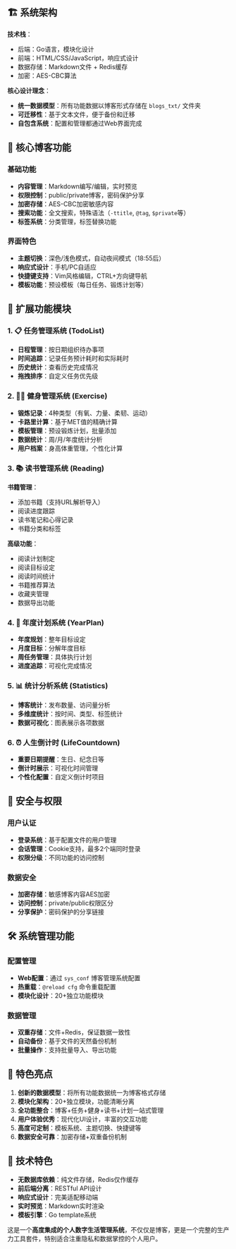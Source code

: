 ## 🏗️ 系统架构

**技术栈**：
- 后端：Go语言，模块化设计 
- 前端：HTML/CSS/JavaScript，响应式设计
- 数据存储：Markdown文件 + Redis缓存
- 加密：AES-CBC算法

**核心设计理念**：
- **统一数据模型**：所有功能数据以博客形式存储在 `blogs_txt/` 文件夹
- **可迁移性**：基于文本文件，便于备份和迁移
- **自包含系统**：配置和管理都通过Web界面完成

## 📝 核心博客功能

### 基础功能
- **内容管理**：Markdown编写/编辑，实时预览
- **权限控制**：public/private博客，密码保护分享
- **加密存储**：AES-CBC加密敏感内容
- **搜索功能**：全文搜索，特殊语法（`-ttitle`, `@tag`, `$private`等）
- **标签系统**：分类管理，标签替换功能

### 界面特色
- **主题切换**：深色/浅色模式，自动夜间模式（18:55后）
- **响应式设计**：手机/PC自适应
- **快捷键支持**：Vim风格编辑，CTRL+方向键导航
- **模板功能**：预设模板（每日任务、锻炼计划等）

## 🎯 扩展功能模块

### 1. 📋 任务管理系统 (TodoList)
- **日程管理**：按日期组织待办事项
- **时间追踪**：记录任务预计耗时和实际耗时
- **历史统计**：查看历史完成情况
- **拖拽排序**：自定义任务优先级

### 2. 🏃‍♂️ 健身管理系统 (Exercise)
- **锻炼记录**：4种类型（有氧、力量、柔韧、运动）
- **卡路里计算**：基于MET值的精确计算
- **模板管理**：预设锻炼计划，批量添加
- **数据统计**：周/月/年度统计分析
- **用户档案**：身高体重管理，个性化计算

### 3. 📚 读书管理系统 (Reading)
**书籍管理**：
- 添加书籍（支持URL解析导入）
- 阅读进度跟踪
- 读书笔记和心得记录
- 书籍分类和标签

**高级功能**：
- 阅读计划制定
- 阅读目标设定
- 阅读时间统计
- 书籍推荐算法
- 收藏夹管理
- 数据导出功能

### 4. 📅 年度计划系统 (YearPlan)
- **年度规划**：整年目标设定
- **月度目标**：分解年度目标
- **周任务管理**：具体执行计划
- **进度追踪**：可视化完成情况

### 5. 📊 统计分析系统 (Statistics)
- **博客统计**：发布数量、访问量分析
- **多维度统计**：按时间、类型、标签统计
- **数据可视化**：图表展示各项数据

### 6. ⏰ 人生倒计时 (LifeCountdown)
- **重要日期提醒**：生日、纪念日等
- **倒计时展示**：可视化时间管理
- **个性化配置**：自定义倒计时项目

## 🔐 安全与权限

### 用户认证
- **登录系统**：基于配置文件的用户管理
- **会话管理**：Cookie支持，最多2个端同时登录
- **权限分级**：不同功能的访问控制

### 数据安全
- **加密存储**：敏感博客内容AES加密
- **访问控制**：private/public权限区分
- **分享保护**：密码保护的分享链接

## 🛠️ 系统管理功能

### 配置管理
- **Web配置**：通过 `sys_conf` 博客管理系统配置
- **热重载**：`@reload cfg` 命令重载配置
- **模块化设计**：20+独立功能模块

### 数据管理
- **双重存储**：文件+Redis，保证数据一致性
- **自动备份**：基于文件的天然备份机制  
- **批量操作**：支持批量导入、导出功能

## 🌟 特色亮点

1. **创新的数据模型**：将所有功能数据统一为博客格式存储
2. **模块化架构**：20+独立模块，功能清晰分离
3. **全功能整合**：博客+任务+健身+读书+计划一站式管理
4. **用户体验优秀**：现代化UI设计，丰富的交互功能
5. **高度可定制**：模板系统、主题切换、快捷键等
6. **数据安全可靠**：加密存储+双重备份机制

## 📱 技术特色

- **无数据库依赖**：纯文件存储，Redis仅作缓存
- **前后端分离**：RESTful API设计
- **响应式设计**：完美适配移动端
- **实时预览**：Markdown实时渲染
- **模板引擎**：Go template系统

这是一个**高度集成的个人数字生活管理系统**，不仅仅是博客，更是一个完整的生产力工具套件，特别适合注重隐私和数据掌控的个人用户。